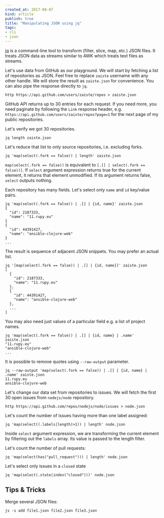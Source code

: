 ```yaml
---
created_at: 2017-08-07 
kind: article
publish: true
title: "Manipulating JSON using jq"
tags:
- cli
- json
---
```


[jq](https://stedolan.github.io/jq/) is a command-line tool to transform (filter, slice, map, etc.) JSON files. It treats JSON data as streams similar to AWK which treats text files as streams.

Let's use data from GitHub as our playground. We will start by fetching a list of repositories as JSON. Feel free to replace `zaiste` username with any other handle. We will store the result as `zaiste.json` for convenience. You can also pipe the response directly to `jq`.

```
http https://api.github.com/users/zaiste/repos > zaiste.json
```

GitHub API returns up to 30 entries for each request. If you need more, you need paginate by following the `Link` response header, e.g. `https://api.github.com/users/zaiste/repos?page=1` for the next page of my public repositories.

Let's verify we got 30 repositories.

```
jq length zaiste.json
```

Let's reduce that list to only source repositories, i.e. excluding forks.

```
jq 'map(select(.fork == false)) | length' zaiste.json 
```

`map(select(.fork == false))` is equivalent to `[.[] | select(.fork == false))]`. If `select` argument expression returns true for the current element, it returns that element unmodified. If its argument returns false, `select` outputs nothing. 

Each repository has many fields. Let's select only `name` and `id` key/value pairs.

```
jq 'map(select(.fork == false)) | .[] | {id, name}' zaiste.json
{
  "id": 2187333,
  "name": "11.rupy.eu"
}
{
  "id": 44391427,
  "name": "ansible-clojure-web"
}
...
```

The result is sequence of adjacent JSON snippets. You may prefer an actual list. 

```
jq '[map(select(.fork == false)) | .[] | {id, name}]' zaiste.json
[
  {
    "id": 2187333,
    "name": "11.rupy.eu"
  },
  {
    "id": 44391427,
    "name": "ansible-clojure-web"
  },
  ...
]
```

You may also need just values of a particular field e.g. a list of project names.

```
jq 'map(select(.fork == false)) | .[] | {id, name} | .name' zaiste.json
"11.rupy.eu"
"ansible-clojure-web"
...
```

It is possible to remove quotes using `--raw-output` parameter.

```
jq --raw-output 'map(select(.fork == false)) | .[] | {id, name} | .name' zaiste.json
11.rupy.eu
ansible-clojure-web
```

Let's change our data set from repositories to issues. We will fetch the first 30 open issues from `nodejs/node` repository.

```
http https://api.github.com/repos/nodejs/node/issues > node.json
```

Let's count the number of issues having more than one label assigned:

```
jq 'map(select((.labels|length)>1)) | length' node.json
```

Inside `select` argument expression, we are transforming the current element by filtering out the `labels` array. Its value is passed to the length filter. 

Let's count the number of pull requests:

```
jq 'map(select(has("pull_request"))) | length' node.json
```

Let's select only issues in a `closed` state

```
jq 'map(select(.state|index("closed")))' node.json
```

## Tips & Tricks

Merge several JSON files:

```
js -s add file1.json file2.json file3.json
```

